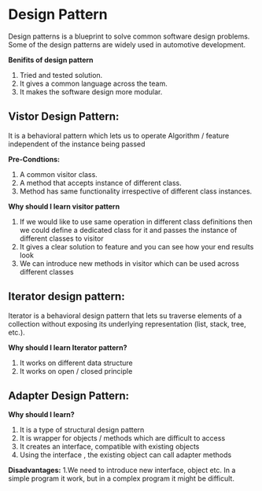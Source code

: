 # Design Pattern

Design patterns is a blueprint to solve common software design problems. Some of the design patterns are widely used in 
automotive development.

**Benifits of design pattern**

  1. Tried and tested solution.
  2. It gives a common language across the team.
  3. It makes the software design more modular.

## Vistor Design Pattern:

It is a behavioral pattern which lets us to operate Algorithm / feature independent of the instance being passed

**Pre-Condtions:**

   1. A common visitor class.
   2. A method that accepts instance of different class.
   3. Method has same functionality irrespective of different class instances.
	
**Why should I  learn visitor pattern**

   1. If we would like to use same operation in different class definitions then we could define a dedicated class for it and passes the instance of different classes to visitor 
   2. It gives a clear solution to feature and you can see how your end results look
   3. We can introduce new methods in visitor which can be used across different classes
  
## Iterator design pattern:

Iterator is a behavioral design pattern that lets su traverse elements of a collection without exposing its underlying representation (list, stack, tree, etc.).

**Why should I  learn Iterator pattern?**
  1. It works on different data  structure
  2. It works on open / closed principle

  
## Adapter Design Pattern:

**Why should I  learn?**
  1. It is a type of structural design pattern
  2. It is wrapper for objects / methods which are difficult to access
  3. It creates an interface, compatible with existing objects
  4. Using the interface , the existing object can call adapter methods

**Disadvantages:**
  1.We need to introduce new interface, object etc. In a simple program it work, but in a complex program it might be difficult.



